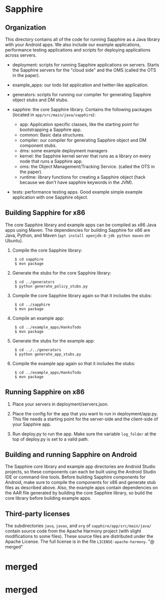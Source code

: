 Sapphire
========

## Organization

This directory contains all of the code for running Sapphire as a Java
library with your Android apps. We also include our example
applications, performance testing applications and scripts for
deploying applications across servers. 

- deployment: scripts for running Sapphire applications on
  servers. Starts the Sapphire servers for the "cloud side" and the
  OMS (called the OTS in the paper).
  
- example\_apps: our todo list application and twitter-like
  application.

- generators: scripts for running our compiler for generating Sapphire
  object stubs and DM stubs.

- sapphire: the core Sapphire library. Contains the following packages
  (located in `app/src/main/java/sapphire`):
  - app: Application specific classes, like the starting point for bootstrapping a Sapphire app.
  - common: Basic data structures.
  - compiler: our compiler for generating Sapphire object and DM component stubs.
  - dms: some example deployment managers
  - kernel: the Sapphire kernel server that runs as a library on every node that runs a Sapphire app.
  - oms: the Object Management/Tracking Service. (called the OTS in the paper).
  - runtime: library functions for creating a Sapphire object (hack because we don't have sapphire keywords in the JVM).

- tests: performance testing apps. Good example simple example
  application with one Sapphire object.

## Building Sapphire for x86

The core Sapphire library and example apps can be compiled as x86 Java apps
using Maven. The dependencies for building Sapphire for x86 are Java, Python,
and Maven (`apt install openjdk-8-jdk python maven` on Ubuntu).

1. Compile the core Sapphire library:

        $ cd sapphire
        $ mvn package

2. Generate the stubs for the core Sapphire library:

        $ cd ../generators
        $ python generate_policy_stubs.py

3. Compile the core Sapphire library again so that it includes the stubs:

        $ cd ../sapphire
        $ mvn package

4. Compile an example app:

        $ cd ../example_apps/HanksTodo
        $ mvn package

5. Generate the stubs for the example app:

        $ cd ../../generators
        $ python generate_app_stubs.py

6. Compile the example app again so that it includes the stubs:

        $ cd ../example_apps/HanksTodo
        $ mvn package

## Running Sapphire on x86

1. Place your servers in deployment/servers.json.

2. Place the config for the app that you want to run in
deployment/app.py. This file needs a starting point for the
server-side and the client-side of your Sapphire app.

3. Run deploy.py to run the app. Make sure the variable `log_folder` at the
top of deploy.py is set to a valid path.

## Building and running Sapphire on Android

The Sapphire core library and example app directories are Android Studio
projects, so these components can each be built using the Android Studio IDE
or command-line tools. Before building Sapphire components for Android, make
sure to compile the components for x86 and generate stub files as described
above. Also, the example apps contain dependencies on the AAR file generated
by building the core Sapphire library, so build the core library before
building example apps.

## Third-party licenses

The subdirectories `java`, `javax`, and `org` of `sapphire/app/src/main/java/`
contain source code from the Apache Harmony project (with slight modifications
to some files). These source files are distributed under the Apache License.
The full license is in the file `LICENSE-apache-harmony`.
"@ merged" 
# merged
# merged
